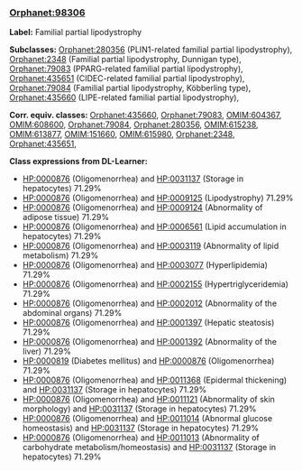 
### [Orphanet:98306](http://www.orpha.net/ORDO/Orphanet_98306)
**Label:** Familial partial lipodystrophy

**Subclasses:** [Orphanet:280356](http://www.orpha.net/ORDO/Orphanet_280356) (PLIN1-related familial partial lipodystrophy), [Orphanet:2348](http://www.orpha.net/ORDO/Orphanet_2348) (Familial partial lipodystrophy, Dunnigan type), [Orphanet:79083](http://www.orpha.net/ORDO/Orphanet_79083) (PPARG-related familial partial lipodystrophy), [Orphanet:435651](http://www.orpha.net/ORDO/Orphanet_435651) (CIDEC-related familial partial lipodystrophy), [Orphanet:79084](http://www.orpha.net/ORDO/Orphanet_79084) (Familial partial lipodystrophy, Köbberling type), [Orphanet:435660](http://www.orpha.net/ORDO/Orphanet_435660) (LIPE-related familial partial lipodystrophy), 

**Corr. equiv. classes:** [Orphanet:435660](http://www.orpha.net/ORDO/Orphanet_435660), [Orphanet:79083](http://www.orpha.net/ORDO/Orphanet_79083), [OMIM:604367](http://purl.obolibrary.org/obo/OMIM_604367), [OMIM:608600](http://purl.obolibrary.org/obo/OMIM_608600), [Orphanet:79084](http://www.orpha.net/ORDO/Orphanet_79084), [Orphanet:280356](http://www.orpha.net/ORDO/Orphanet_280356), [OMIM:615238](http://purl.obolibrary.org/obo/OMIM_615238), [OMIM:613877](http://purl.obolibrary.org/obo/OMIM_613877), [OMIM:151660](http://purl.obolibrary.org/obo/OMIM_151660), [OMIM:615980](http://purl.obolibrary.org/obo/OMIM_615980), [Orphanet:2348](http://www.orpha.net/ORDO/Orphanet_2348), [Orphanet:435651](http://www.orpha.net/ORDO/Orphanet_435651), 

**Class expressions from DL-Learner:**

- [HP:0000876](http://purl.obolibrary.org/obo/HP_0000876) (Oligomenorrhea) and [HP:0031137](http://purl.obolibrary.org/obo/HP_0031137) (Storage in hepatocytes) 71.29%
- [HP:0000876](http://purl.obolibrary.org/obo/HP_0000876) (Oligomenorrhea) and [HP:0009125](http://purl.obolibrary.org/obo/HP_0009125) (Lipodystrophy) 71.29%
- [HP:0000876](http://purl.obolibrary.org/obo/HP_0000876) (Oligomenorrhea) and [HP:0009124](http://purl.obolibrary.org/obo/HP_0009124) (Abnormality of adipose tissue) 71.29%
- [HP:0000876](http://purl.obolibrary.org/obo/HP_0000876) (Oligomenorrhea) and [HP:0006561](http://purl.obolibrary.org/obo/HP_0006561) (Lipid accumulation in hepatocytes) 71.29%
- [HP:0000876](http://purl.obolibrary.org/obo/HP_0000876) (Oligomenorrhea) and [HP:0003119](http://purl.obolibrary.org/obo/HP_0003119) (Abnormality of lipid metabolism) 71.29%
- [HP:0000876](http://purl.obolibrary.org/obo/HP_0000876) (Oligomenorrhea) and [HP:0003077](http://purl.obolibrary.org/obo/HP_0003077) (Hyperlipidemia) 71.29%
- [HP:0000876](http://purl.obolibrary.org/obo/HP_0000876) (Oligomenorrhea) and [HP:0002155](http://purl.obolibrary.org/obo/HP_0002155) (Hypertriglyceridemia) 71.29%
- [HP:0000876](http://purl.obolibrary.org/obo/HP_0000876) (Oligomenorrhea) and [HP:0002012](http://purl.obolibrary.org/obo/HP_0002012) (Abnormality of the abdominal organs) 71.29%
- [HP:0000876](http://purl.obolibrary.org/obo/HP_0000876) (Oligomenorrhea) and [HP:0001397](http://purl.obolibrary.org/obo/HP_0001397) (Hepatic steatosis) 71.29%
- [HP:0000876](http://purl.obolibrary.org/obo/HP_0000876) (Oligomenorrhea) and [HP:0001392](http://purl.obolibrary.org/obo/HP_0001392) (Abnormality of the liver) 71.29%
- [HP:0000819](http://purl.obolibrary.org/obo/HP_0000819) (Diabetes mellitus) and [HP:0000876](http://purl.obolibrary.org/obo/HP_0000876) (Oligomenorrhea) 71.29%
- [HP:0000876](http://purl.obolibrary.org/obo/HP_0000876) (Oligomenorrhea) and [HP:0011368](http://purl.obolibrary.org/obo/HP_0011368) (Epidermal thickening) and [HP:0031137](http://purl.obolibrary.org/obo/HP_0031137) (Storage in hepatocytes) 71.29%
- [HP:0000876](http://purl.obolibrary.org/obo/HP_0000876) (Oligomenorrhea) and [HP:0011121](http://purl.obolibrary.org/obo/HP_0011121) (Abnormality of skin morphology) and [HP:0031137](http://purl.obolibrary.org/obo/HP_0031137) (Storage in hepatocytes) 71.29%
- [HP:0000876](http://purl.obolibrary.org/obo/HP_0000876) (Oligomenorrhea) and [HP:0011014](http://purl.obolibrary.org/obo/HP_0011014) (Abnormal glucose homeostasis) and [HP:0031137](http://purl.obolibrary.org/obo/HP_0031137) (Storage in hepatocytes) 71.29%
- [HP:0000876](http://purl.obolibrary.org/obo/HP_0000876) (Oligomenorrhea) and [HP:0011013](http://purl.obolibrary.org/obo/HP_0011013) (Abnormality of carbohydrate metabolism/homeostasis) and [HP:0031137](http://purl.obolibrary.org/obo/HP_0031137) (Storage in hepatocytes) 71.29%


